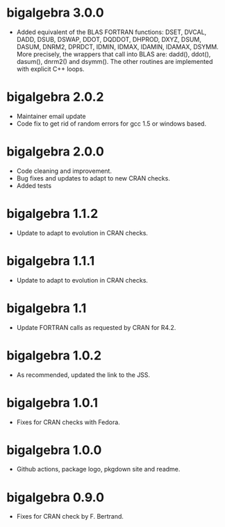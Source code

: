 # bigalgebra 3.0.0

* Added equivalent of the BLAS FORTRAN functions: DSET, DVCAL, DADD, DSUB, DSWAP, DDOT, DQDDOT, DHPROD, DXYZ, DSUM, DASUM, DNRM2, DPRDCT, IDMIN, IDMAX, IDAMIN, IDAMAX, DSYMM.
  More precisely, the wrappers that call into BLAS are: dadd(), ddot(), dasum(), dnrm2() and dsymm(). The other routines are implemented with explicit C++ loops.

# bigalgebra 2.0.2

* Maintainer email update
* Code fix to get rid of random errors for gcc 1.5 or windows based.

# bigalgebra 2.0.0

* Code cleaning and improvement. 
* Bug fixes and updates to adapt to new CRAN checks.
* Added tests

# bigalgebra 1.1.2

* Update to adapt to evolution in CRAN checks.

# bigalgebra 1.1.1

* Update to adapt to evolution in CRAN checks.

# bigalgebra 1.1

* Update FORTRAN calls as requested by CRAN for R4.2.

# bigalgebra 1.0.2

* As recommended, updated the link to the JSS.

# bigalgebra 1.0.1

* Fixes for CRAN checks with Fedora.

# bigalgebra 1.0.0

* Github actions, package logo, pkgdown site and readme.

# bigalgebra 0.9.0

* Fixes for CRAN check by F. Bertrand.

